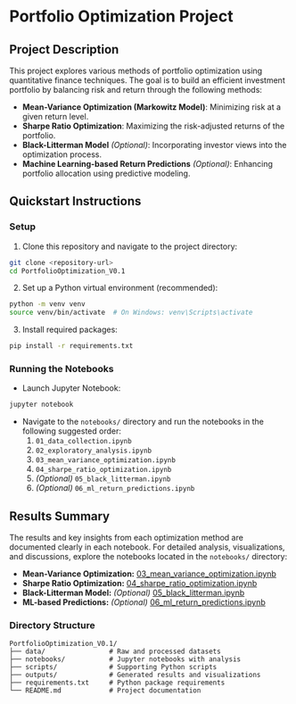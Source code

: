 # Portfolio Optimization Project

## Project Description

This project explores various methods of portfolio optimization using quantitative finance techniques. The goal is to build an efficient investment portfolio by balancing risk and return through the following methods:

- **Mean-Variance Optimization (Markowitz Model)**: Minimizing risk at a given return level.
- **Sharpe Ratio Optimization**: Maximizing the risk-adjusted returns of the portfolio.
- **Black-Litterman Model** *(Optional)*: Incorporating investor views into the optimization process.
- **Machine Learning-based Return Predictions** *(Optional)*: Enhancing portfolio allocation using predictive modeling.

## Quickstart Instructions

### Setup
1. Clone this repository and navigate to the project directory:
```bash
git clone <repository-url>
cd PortfolioOptimization_V0.1
```

2. Set up a Python virtual environment (recommended):
```bash
python -m venv venv
source venv/bin/activate  # On Windows: venv\Scripts\activate
```

3. Install required packages:
```bash
pip install -r requirements.txt
```

### Running the Notebooks
- Launch Jupyter Notebook:
```bash
jupyter notebook
```

- Navigate to the `notebooks/` directory and run the notebooks in the following suggested order:
  1. `01_data_collection.ipynb`
  2. `02_exploratory_analysis.ipynb`
  3. `03_mean_variance_optimization.ipynb`
  4. `04_sharpe_ratio_optimization.ipynb`
  5. *(Optional)* `05_black_litterman.ipynb`
  6. *(Optional)* `06_ml_return_predictions.ipynb`

## Results Summary

The results and key insights from each optimization method are documented clearly in each notebook. For detailed analysis, visualizations, and discussions, explore the notebooks located in the `notebooks/` directory:

- **Mean-Variance Optimization:** [03_mean_variance_optimization.ipynb](notebooks/03_mean_variance_optimization.ipynb)
- **Sharpe Ratio Optimization:** [04_sharpe_ratio_optimization.ipynb](notebooks/04_sharpe_ratio_optimization.ipynb)
- **Black-Litterman Model:** *(Optional)* [05_black_litterman.ipynb](notebooks/05_black_litterman.ipynb)
- **ML-based Predictions:** *(Optional)* [06_ml_return_predictions.ipynb](notebooks/06_ml_return_predictions.ipynb)

### Directory Structure
```
PortfolioOptimization_V0.1/
├── data/                # Raw and processed datasets
├── notebooks/           # Jupyter notebooks with analysis
├── scripts/             # Supporting Python scripts
├── outputs/             # Generated results and visualizations
├── requirements.txt     # Python package requirements
└── README.md            # Project documentation
```


